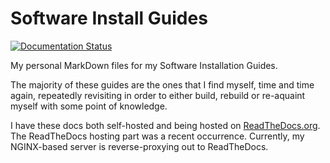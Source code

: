 # Software Install Guides

[![Documentation Status](https://readthedocs.org/projects/software-install-guides/badge/?version=latest)](http://docs.jpcdi.com/en/latest/?badge=latest)

My personal MarkDown files for my Software Installation Guides.

The majority of these guides are the ones that I find myself, time and time again, repeatedly revisiting in order to either build, rebuild or re-aquaint myself with some point of knowledge.

I have these docs both self-hosted and being hosted on [ReadTheDocs.org](rtfd.io). The ReadTheDocs hosting part was a recent occurrence. Currently, my NGINX-based server is reverse-proxying out to ReadTheDocs. 
